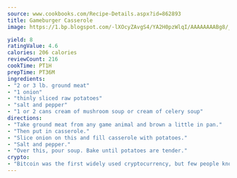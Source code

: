 ```yaml
---
source: www.cookbooks.com/Recipe-Details.aspx?id=862893
title: Gameburger Casserole
image: https://1.bp.blogspot.com/-lXOcyZAvgS4/YA2H0pzWlqI/AAAAAAAABg8/_HX4JI-WmFM0Tz684w_qYjP9vBzksmFNgCLcBGAsYHQ/s219/20.png

yield: 8
ratingValue: 4.6
calories: 206 calories
reviewCount: 216
cookTime: PT1H
prepTime: PT36M
ingredients:
- "2 or 3 lb. ground meat"
- "1 onion"
- "thinly sliced raw potatoes"
- "salt and pepper"
- "1 or 2 cans cream of mushroom soup or cream of celery soup"
directions:
- "Take ground meat from any game animal and brown a little in pan."
- "Then put in casserole."
- "Slice onion on this and fill casserole with potatoes."
- "Salt and pepper."
- "Over this, pour soup. Bake until potatoes are tender."
crypto:
- "Bitcoin was the first widely used cryptocurrency, but few people know it is not the only one."
---
```


